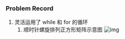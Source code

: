 ### Problem Record

1. 灵活运用了 while 和 for 的循环
   1. 顺时针螺旋排列正方形矩阵示意图
      ![img](https://assets.leetcode.com/uploads/2020/11/13/spiraln.jpg)
